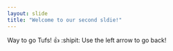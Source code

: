 ```yaml
---
layout: slide
title: "Welcome to our second sldie!"
---
```

Way to go Tufs! :+1: :shipit:
Use the left arrow to go back!
